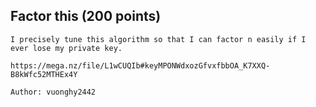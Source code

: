 ## Factor this (200 points)

```
I precisely tune this algorithm so that I can factor n easily if I ever lose my private key.

https://mega.nz/file/L1wCUQIb#keyMPONWdxozGfvxfbbOA_K7XXQ-B8kWfc52MTHEx4Y

Author: vuonghy2442
```
